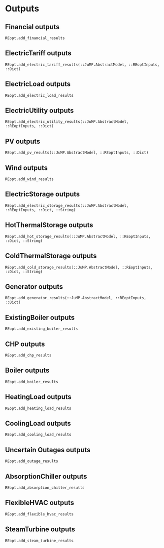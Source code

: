 # Outputs

## Financial outputs
```@docs
REopt.add_financial_results
```

## ElectricTariff outputs
```@docs
REopt.add_electric_tariff_results(::JuMP.AbstractModel, ::REoptInputs, ::Dict)
```

## ElectricLoad outputs
```@docs
REopt.add_electric_load_results
```

## ElectricUtility outputs
```@docs
REopt.add_electric_utility_results(::JuMP.AbstractModel, ::REoptInputs, ::Dict)
```

## PV outputs
```@docs
REopt.add_pv_results(::JuMP.AbstractModel, ::REoptInputs, ::Dict)
```

## Wind outputs
```@docs
REopt.add_wind_results
```

## ElectricStorage outputs
```@docs
REopt.add_electric_storage_results(::JuMP.AbstractModel, ::REoptInputs, ::Dict, ::String)
```

## HotThermalStorage outputs
```@docs
REopt.add_hot_storage_results(::JuMP.AbstractModel, ::REoptInputs, ::Dict, ::String)
```

## ColdThermalStorage outputs
```@docs
REopt.add_cold_storage_results(::JuMP.AbstractModel, ::REoptInputs, ::Dict, ::String)
```

## Generator outputs
```@docs
REopt.add_generator_results(::JuMP.AbstractModel, ::REoptInputs, ::Dict)
```

## ExistingBoiler outputs
```@docs
REopt.add_existing_boiler_results
```

## CHP outputs
```@docs
REopt.add_chp_results
```

## Boiler outputs
```@docs
REopt.add_boiler_results
```

## HeatingLoad outputs
```@docs
REopt.add_heating_load_results
```

## CoolingLoad outputs
```@docs
REopt.add_cooling_load_results
```

## Uncertain Outages outputs
```@docs
REopt.add_outage_results
```

## AbsorptionChiller outputs
```@docs
REopt.add_absorption_chiller_results
```

## FlexibleHVAC outputs
```@docs
REopt.add_flexible_hvac_results
```

## SteamTurbine outputs
```@docs
REopt.add_steam_turbine_results
```
